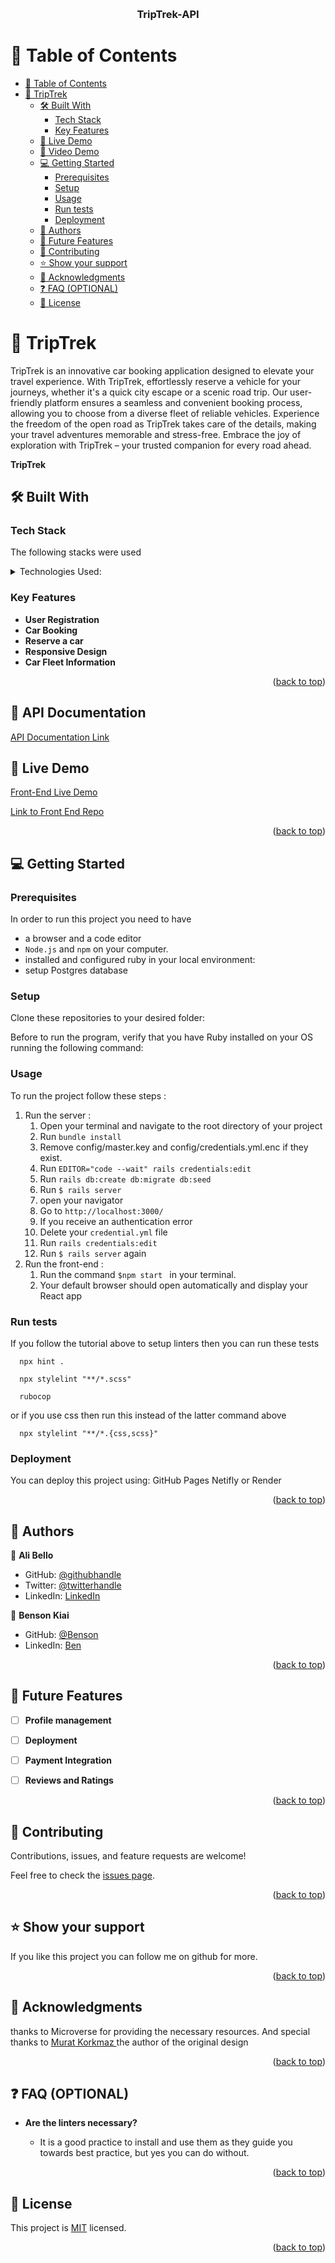 <a name="readme-top"></a>

<div align="center">
  <br/>

  <h3><b>TripTrek-API</b></h3>

</div>


# 📗 Table of Contents

- [📗 Table of Contents](#-table-of-contents)
- [📖 TripTrek ](#-triptrek-)
  - [🛠 Built With ](#-built-with-)
    - [Tech Stack ](#tech-stack-)
    - [Key Features ](#key-features-)
  - [🚀 Live Demo](#-live-demo)
  - [🚀 Video Demo](#-video-demo)
  - [💻 Getting Started ](#-getting-started-)
    - [Prerequisites](#prerequisites)
    - [Setup](#setup)
    - [Usage](#usage)
    - [Run tests](#run-tests)
    - [Deployment](#deployment)
  - [👥 Authors ](#-authors-)
  - [🔭 Future Features ](#-future-features-)
  - [🤝 Contributing ](#-contributing-)
  - [⭐️ Show your support ](#️-show-your-support-)
  - [🙏 Acknowledgments ](#-acknowledgments-)
  - [❓ FAQ (OPTIONAL) ](#-faq-optional-)
  - [📝 License ](#-license-)

<!-- PROJECT DESCRIPTION -->

# 📖 TripTrek <a name="about-project"></a>

TripTrek is an innovative car booking application designed to elevate your travel experience. With TripTrek, effortlessly reserve a vehicle for your journeys, whether it's a quick city escape or a scenic road trip. Our user-friendly platform ensures a seamless and convenient booking process, allowing you to choose from a diverse fleet of reliable vehicles. Experience the freedom of the open road as TripTrek takes care of the details, making your travel adventures memorable and stress-free. Embrace the joy of exploration with TripTrek – your trusted companion for every road ahead. 

**TripTrek** 

## 🛠 Built With <a name="built-with"></a>

### Tech Stack <a name="tech-stack"></a>

The following stacks were used

<details>
  <summary>Technologies Used:</summary>
  <ul>
    <li>
      Front-end:
      <ul>
        <li><a href="https://developer.mozilla.org/en-US/docs/Web/HTML">HTML</a></li>
        <li><a href="https://developer.mozilla.org/en-US/docs/Web/CSS">CSS</a></li>
        <li><a href="https://developer.mozilla.org/en-US/docs/Web/JavaScript">JavaScript</a></li>
        <li><a href="https://react-redux.js.org/">React Redux</a></li>
        <li><a href="https://react.dev/">React</a></li>
        <li><a href="https://webpack.js.org/">Webpack</a></li>
      </ul>
    </li>
    <li>
      Back-end:
      <ul>
        <li><a href="https://www.ruby-lang.org/en/">Ruby</a></li>
        <li><a href="https://rubyonrails.org/">Rails</a></li>
        <li><a href="https://www.postgresql.org/">PostgreSQL</a></li>
      </ul>
    </li>
  </ul>
</details>



<!-- Features -->

### Key Features <a name="key-features"></a>

- **User Registration**
- **Car Booking**
- **Reserve a car**
- **Responsive Design**
- **Car Fleet Information**

<p align="right">(<a href="#readme-top">back to top</a>)</p>

## 🚀 API Documentation
[API Documentation Link](https://final-capstone-project.onrender.com/api-docs/)

## 🚀 Live Demo 
[Front-End Live Demo](https://final-capstone-project-frontend.onrender.com/)

[Link to Front End Repo](https://github.com/BenMKT/TripTrek-UI)

<p align="right">(<a href="#readme-top">back to top</a>)</p>

<!-- GETTING STARTED -->

## 💻 Getting Started <a name="getting-started"></a>

### Prerequisites

In order to run this project you need to have 
- a browser and a code editor
- `Node.js` and `npm` on your computer.
- installed and configured ruby in your local environment:
- setup Postgres database

### Setup

Clone these repositories to your desired folder:

<!--
Example commands:

```sh
  cd my-folder
  git clone https://github.com/devalibello/final-capstone-project.git
  git clone https://github.com/devalibello/final-capstone-project-api.git
```
 
--->
Before to run the program, verify that you have Ruby installed on your OS running the following command:
<!--
```sh
   ruby -v
```
--->

### Usage

To run the project follow these steps :
1. Run the server :
   1. Open your terminal and navigate to the root directory of your project
   2. Run `bundle install`
   3. Remove config/master.key and config/credentials.yml.enc if they exist.
   4. Run `EDITOR="code --wait" rails credentials:edit`
   5. Run `rails db:create db:migrate db:seed`
   6. Run ```$ rails server```
   7. open your navigator
   8. Go to ```http://localhost:3000/```
   9. If you receive an authentication error
   10. Delete your `credential.yml` file
   11. Run `rails credentials:edit`
   12. Run ```$ rails server``` again
2. Run the front-end :
   1. Run the command ```$npm start ``` in your terminal.
   2. Your default browser should open automatically and display your React app

### Run tests

If you follow the tutorial above to setup linters then you can run these tests

```$
  npx hint .
```
```$
  npx stylelint "**/*.scss"
```
```$
  rubocop
```

or if you use css then run this instead of the latter command above

```$
  npx stylelint "**/*.{css,scss}"
```

### Deployment

You can deploy this project using: GitHub Pages Netifly or Render 

<p align="right">(<a href="#readme-top">back to top</a>)</p>

<!-- AUTHORS -->

## 👥 Authors <a name="authors"></a>

👤 **Ali Bello**

- GitHub: [@githubhandle](https://github.com/devalibello)
- Twitter: [@twitterhandle](https://twitter.com/i_am_aalee)
- LinkedIn: [LinkedIn](https://www.linkedin.com/in/ali-bello-imoukhuede/)

👤 **Benson Kiai**

- GitHub: [@Benson](https://github.com/BenMKT)
- LinkedIn: [Ben](https://www.linkedin.com/in/bensonkiai)

<p align="right">(<a href="#readme-top">back to top</a>)</p>

<!-- FUTURE FEATURES -->

## 🔭 Future Features <a name="future-features"></a>


- [ ] **Profile management**
- [ ] **Deployment**
- [ ] **Payment Integration**
- [ ] **Reviews and Ratings**


<p align="right">(<a href="#readme-top">back to top</a>)</p>

<!-- CONTRIBUTING -->

## 🤝 Contributing <a name="contributing"></a>

Contributions, issues, and feature requests are welcome!

Feel free to check the [issues page](https://github.com/devalibello/final-capstone-project-api/issues).

<p align="right">(<a href="#readme-top">back to top</a>)</p>

<!-- SUPPORT -->

## ⭐️ Show your support <a name="support"></a>

If you like this project you can follow me on github for more.

<p align="right">(<a href="#readme-top">back to top</a>)</p>

<!-- ACKNOWLEDGEMENTS -->

## 🙏 Acknowledgments <a name="acknowledgements"></a>

thanks to Microverse for providing the necessary resources.
And special thanks to <a href='https://www.behance.net/gallery/26425031/Vespa-Responsive-Redesign' target="_blank">Murat Korkmaz </a> the author of the original design


<p align="right">(<a href="#readme-top">back to top</a>)</p>


## ❓ FAQ (OPTIONAL) <a name="faq"></a>

- **Are the linters necessary?**

  - It is a good practice to install and use them as they guide you towards best practice, but yes you can do without. 

<p align="right">(<a href="#readme-top">back to top</a>)</p>

<!-- LICENSE -->

## 📝 License <a name="license"></a>

This project is [MIT](./LICENSE) licensed.

<p align="right">(<a href="#readme-top">back to top</a>)</p>
